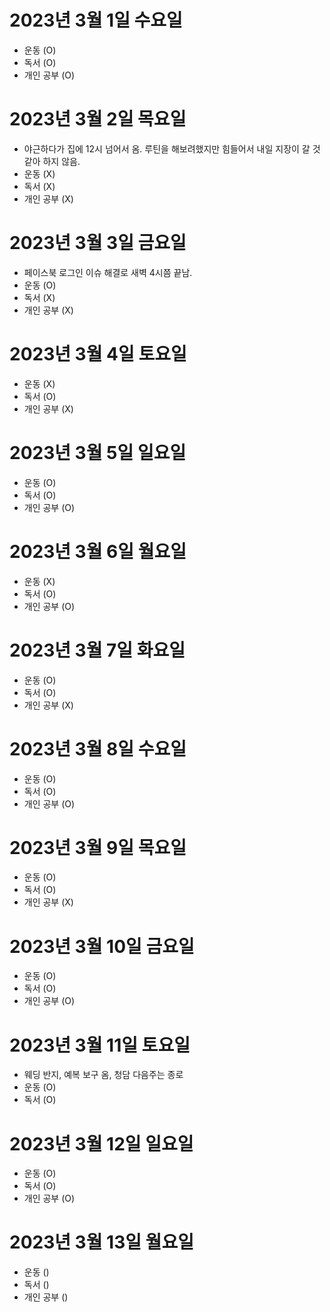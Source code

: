 # 2023년 3월 1일 수요일

- 운동 (O)
- 독서 (O)
- 개인 공부 (O)

# 2023년 3월 2일 목요일 

- 야근하다가 집에 12시 넘어서 옴. 루틴을 해보려했지만 힘들어서 내일 지장이 갈 것 같아 하지 않음. 
- 운동 (X)
- 독서 (X)
- 개인 공부 (X)

# 2023년 3월 3일 금요일 

- 페이스북 로그인 이슈 해결로 새벽 4시쯤 끝남.
- 운동 (O)
- 독서 (X)
- 개인 공부 (X)

# 2023년 3월 4일 토요일

- 운동 (X)
- 독서 (O)
- 개인 공부 (X)

# 2023년 3월 5일 일요일

- 운동 (O)
- 독서 (O)
- 개인 공부 (O)

# 2023년 3월 6일 월요일 

- 운동 (X)
- 독서 (O)
- 개인 공부 (O)

# 2023년 3월 7일 화요일 

- 운동 (O)
- 독서 (O)
- 개인 공부 (X)

# 2023년 3월 8일 수요일 

- 운동 (O)
- 독서 (O)
- 개인 공부 (O)

# 2023년 3월 9일 목요일 

- 운동 (O)
- 독서 (O)
- 개인 공부 (X)

# 2023년 3월 10일 금요일 

- 운동 (O)
- 독서 (O)
- 개인 공부 (O)

# 2023년 3월 11일 토요일 

- 웨딩 반지, 예복 보구 옴, 청담 다음주는 종로
- 운동 (O)
- 독서 (O)

# 2023년 3월 12일 일요일 

- 운동 (O)
- 독서 (O)
- 개인 공부 (O)

# 2023년 3월 13일 월요일 

- 운동 ()
- 독서 ()
- 개인 공부 ()
